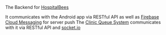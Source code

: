 The Backend for [HospitalBees](https://github.com/zhangks98/hospitalbees)

It communicates with the Android app via RESTful API as well as [Firebase Cloud Messaging](https://firebase.google.com/docs/cloud-messaging/) for server push
The [Clinic Queue System](https://github.com/zhangks98/hospitalbees-qdemo) communicates with it via RESTful API and [socket.io](https://github.com/socketio/socket.io)
